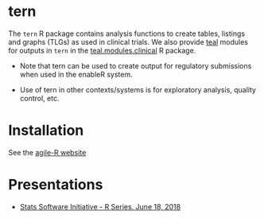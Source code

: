 
<!-- README.md is generated from README.Rmd. Please edit that file -->

# tern

The `tern` R package contains analysis functions to create tables,
listings and graphs (TLGs) as used in clinical trials. We also provide
[teal](https://github.roche.com/NEST/teal) modules for outputs in `tern`
in the
[teal.modules.clinical](https://github.roche.com/NEST/teal.modules.clinical)
R package.

  - Note that tern can be used to create output for regulatory submissions when used in the enableR system. 
  
  - Use of tern in other contexts/systems is for exploratory analysis, quality control, etc.

# Installation

See the [agile-R website](https://go.roche.com/agile-R)

# Presentations

  - [Stats Software Initiative - R Series.
    June 18, 2018](https://docs.google.com/presentation/d/1OB7MMt3YKzfMJ-gXcGpcRqM8tjbMZWqeEki164L38i4/edit?usp=sharing)
